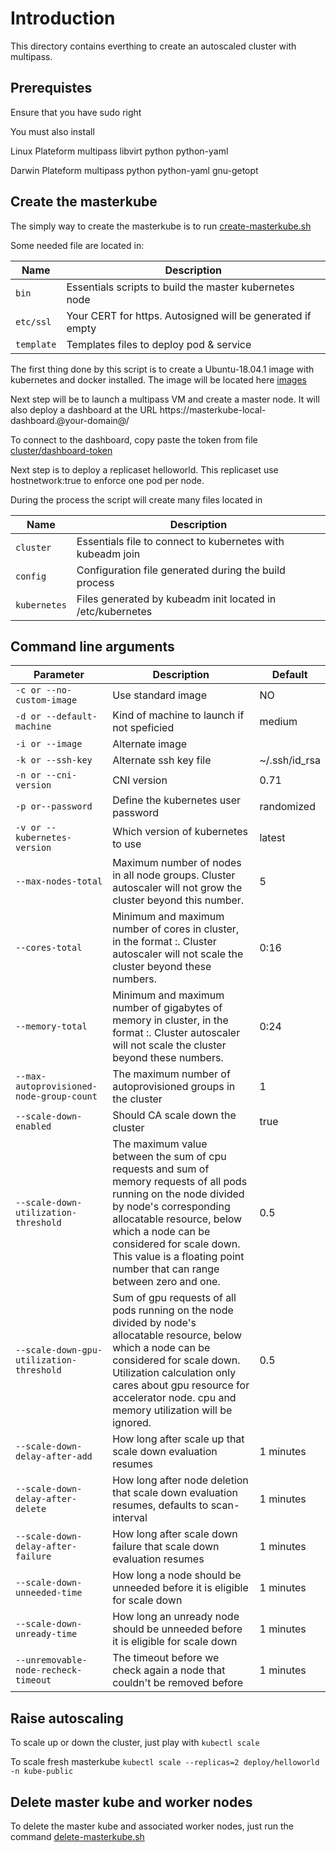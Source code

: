 # Introduction

This directory contains everthing to create an autoscaled cluster with multipass.

## Prerequistes

Ensure that you have sudo right

You must also install

Linux Plateform
    multipass
    libvirt
    python
    python-yaml

Darwin Plateform
    multipass
    python
    python-yaml
    gnu-getopt

## Create the masterkube

The simply way to create the masterkube is to run [create-masterkube.sh](create-masterkube.sh)

Some needed file are located in:

| Name | Description |
| --- | --- |
| `bin` | Essentials scripts to build the master kubernetes node  |
| `etc/ssl`  | Your CERT for https. Autosigned will be generated if empty  |
| `template`  | Templates files to deploy pod & service |

The first thing done by this script is to create a Ubuntu-18.04.1 image with kubernetes and docker installed. The image will be located here [images](./images)

Next step will be to launch a multipass VM and create a master node. It will also deploy a dashboard at the URL https://masterkube-local-dashboard.@your-domain@/

To connect to the dashboard, copy paste the token from file [cluster/dashboard-token](./cluster/dashboard-token)

Next step is to deploy a replicaset helloworld. This replicaset use hostnetwork:true to enforce one pod per node.

During the process the script will create many files located in

| Name | Description |
| --- | --- |
| `cluster` | Essentials file to connect to kubernetes with kubeadm join  |
| `config`  | Configuration file generated during the build process  |
| `kubernetes`  | Files generated by kubeadm init located in /etc/kubernetes |

## Command line arguments

| Parameter | Description | Default |
| --- | --- |--- |
| `-c or --no-custom-image` | Use standard image  | NO |
| `-d or --default-machine`  | Kind of machine to launch if not speficied  | medium |
| `-i or --image`  | Alternate image  ||
| `-k or --ssh-key`  |Alternate ssh key file |~/.ssh/id_rsa|
| `-n or --cni-version`  |CNI version |0.71
| `-p or--password`  |Define the kubernetes user password |randomized|
| `-v or --kubernetes-version`  |Which version of kubernetes to use |latest|
| `--max-nodes-total` | Maximum number of nodes in all node groups. Cluster autoscaler will not grow the cluster beyond this number. | 5 |
| `--cores-total` | Minimum and maximum number of cores in cluster, in the format <min>:<max>. Cluster autoscaler will not scale the cluster beyond these numbers. | 0:16 |
| `--memory-total` | Minimum and maximum number of gigabytes of memory in cluster, in the format <min>:<max>. Cluster autoscaler will not scale the cluster beyond these numbers. | 0:24 |
| `--max-autoprovisioned-node-group-count` | The maximum number of autoprovisioned groups in the cluster | 1 |
| `--scale-down-enabled` | Should CA scale down the cluster | true |
| `--scale-down-utilization-threshold` | The maximum value between the sum of cpu requests and sum of memory requests of all pods running on the node divided by node's corresponding allocatable resource, below which a node can be considered for scale down. This value is a floating point number that can range between zero and one. | 0.5 |
| `--scale-down-gpu-utilization-threshold` | Sum of gpu requests of all pods running on the node divided by node's allocatable resource, below which a node can be considered for scale down. Utilization calculation only cares about gpu resource for accelerator node. cpu and memory utilization will be ignored. | 0.5 |
| `--scale-down-delay-after-add` | How long after scale up that scale down evaluation resumes | 1 minutes |
| `--scale-down-delay-after-delete` | How long after node deletion that scale down evaluation resumes, defaults to scan-interval | 1 minutes |
| `--scale-down-delay-after-failure` | How long after scale down failure that scale down evaluation resumes | 1 minutes |
| `--scale-down-unneeded-time` | How long a node should be unneeded before it is eligible for scale down | 1 minutes |
| `--scale-down-unready-time` | How long an unready node should be unneeded before it is eligible for scale down | 1 minutes |
| `--unremovable-node-recheck-timeout` | The timeout before we check again a node that couldn't be removed before | 1 minutes |

## Raise autoscaling

To scale up or down the cluster, just play with `kubectl scale`

To scale fresh masterkube `kubectl scale --replicas=2 deploy/helloworld -n kube-public`

## Delete master kube and worker nodes

To delete the master kube and associated worker nodes, just run the command [delete-masterkube.sh](./bin/delete-masterkube.sh)
